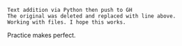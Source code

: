 
    Text addition via Python then push to GH
    The original was deleted and replaced with line above.
    Working with files. I hope this works.

Practice makes perfect.  

